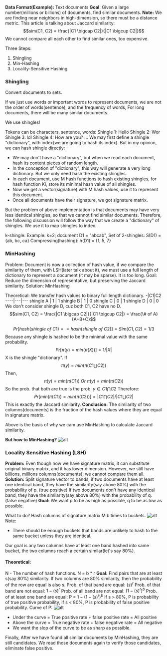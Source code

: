 **Data Format(Example):**
Text documents
**Goal**: Given a large number(millions or billions) of documents, find similar documents.
**Note:**
We are finding near neighbors in high-dimension, so there must be a distance metric. This article is talking about Jaccard similarity:
$$sim(C1, C2) = \frac{|C1 \bigcap C2|}{|C1 \bigcup C2|}$$
We cannot compare all each other to find similar ones, too expensive.

Three Steps:
1. Shingling
2. Min-Hashing
3. Locality-Sensitive Hashing

### Shingling
Convert documents to sets.

If we just use words or important words to represent documents, we are not the order of words(sentence), and the frequency of words, For long documents, there will be many similar documents.

We use shingles!

Tokens can be characters, sentence, words:
Shingle 1: Hello
Shingle 2: Wor
Shingle 3: ld!
Shingle 4: How are you?
...
We may first define a shingle "dictionary", with index(we are going to hash its index). But in my opinion, we can hash shingle directly:
- We may don't have a "dictionary", but when we read each document, hash its content pieces of random length. 
- In the conception of "dictionary", this way will generate a very long dictionary. But we only need hash the existing shingles.
- In each document, use M hash functions to hash existing shingles, for hash function Ki, store its minimal hash value of all shingles.
- Now we get a vector(signature) with M hash values, use it to represent this document.
- Once all documents have their signature, we got signature matrix.

But the problem of above implementation is that documents may have very less identical shingles, so that we cannot find similar documents. 
Therefore, the following discussion will follow the way that we create a "dictionary" of shingles. We use it to map shingles to index.

k-shingle:
Example: k=2; document D1 = "abcab", Set of 2-shingles: S(D1) = {ab, bc, ca}
Compressing(hashing):
h(D1) = {1, 5, 7}

### MinHashing
Problem: 
Document is now a collection of hash value, if we compare the similarity of them, with LSH(later talk about it), we must use a full length of dictionary to represent a document (it may be sparse). It is too long.
Goal: 
Reduce the dimension of representative, but preserving the Jaccard similarity.
Solution: MinHashing

Theoretical:
We transfer hash values to binary full length dictionary.
-|C1|C2
----|---|---
shingle A | 1 | 1
shingle B | 1 | 0
shingle C | 0 | 1
shingle D | 0 | 0
We don't consider shingle D, cuz both C1, C2 have no D.
$$sim(C1, C2) = \frac{|C1 \bigcap C2|}{|C1 \bigcup C2|} = \frac{\# of A}{A+B+C}$$

$$Pr[hash(shingle \ of \ C1) == hash(shingle \ of \ C2)]= Sim(C1, C2) = 1/3$$
Because any shingle is hashed to be the minimal value with the same probability.
$$Pr[\pi(y) = min(\pi(X))] = 1/|X|$$ 
X is the shingle "dictionary".
If
$$\pi(y) = min(\pi(C1\bigcup C2))$$
Then,
$$\pi(y) = min(\pi(C1)) \ Or \ \pi(y) = min(\pi(C2))$$
So the prob. that both are true is the prob. $y\in C1 \bigcap C2$
Therefore:
$$Pr[min(\pi(C1))=min(\pi(C2))]=|C1\bigcap C2|/|C1\bigcup C2|$$
This is exactly the Jaccard similarity.
**Conclusion:**
The similarity of two columns(documents) is the fraction of the hash values where they are equal in signature matrix.

Above is the basis of why we cam use MinHashing to calculate Jaccard similarity.

**But how to MinHashing?**
![alt](https://drive.google.com/uc?id=1-dSJEeamtOhrupRsVHg66LOZPIcFYRPp)

### Locality Sensitive Hashing (LSH)
**Problem:**
Even though now we have signature matrix, it can substitute original binary matrix, and it has lower dimension.
However, we still have billions, millions columns(documents), we cannot compare them all.
**Solution:**
Split signature vector to bands, if two documents have at least one identical band, they have the similarity(say above 80%) with the probability of p. (true positive)
If two documents don't have any identical band, they have the similarity(say above 80%) with the probability of q. (false negative)
**Goal:** We want p to be as high as possible, q to be as low as possible.

What to do?
Hash columns of signature matrix M b times to buckets.
![alt](https://drive.google.com/uc?id=1nKVdu2LVJhiAXhrh0eW9X7fS2DYxlMgT)
Note:
- There should be enough buckets that bands are unlikely to hash to the same bucket unless they are identical.

Our goal is any two columns have at least one band hashed into same bucket, the two columns reach a certain similar(let's say 80%).

#### Theoretical:
N - The number of hash functions.
N = b * r
**Goal:** Find pairs that are at least s(say 80%) similarity.
If two columns are 80% similarity, then the probability of the row are equal is also s.
Prob. of that band are equal: $(s)^r$
Prob. of that band are  not equal: $1-(s)^r$
Prob. of all band are not equal: $(1-(s)^r)^b$
Prob. of at least one band are equal: P = $1- (1-(s)^r)^b$
If s > 80%, P is probability of true positive probability, if s < 80%, P is probability of false positive probability.
Curve of P:
![alt](https://drive.google.com/uc?id=12lROS5TgHNoG_Wj4hAE06ZjQYYBfPv40)
- Under the curve = True positive rate + false positive rate = All positive
- Above the curve = True negative rate + false negative rate = All negative
- We want the slop of the curve to be as sharp as possible.

Finally, After we have found all similar documents by MinHashing, they are still candidates. We read those documents again to verify those candidates, eliminate false positive.